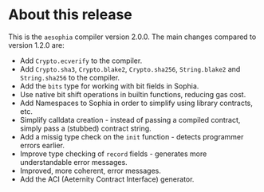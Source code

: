 # About this release

This is the `aesophia` compiler version 2.0.0. The main changes compared to version 1.2.0 are:

* Add `Crypto.ecverify` to the compiler.
* Add `Crypto.sha3`, `Crypto.blake2`, `Crypto.sha256`, `String.blake2` and
  `String.sha256` to the compiler.
* Add the `bits` type for working with bit fields in Sophia.
* Use native bit shift operations in builtin functions, reducing gas cost.
* Add Namespaces to Sophia in order to simplify using library contracts, etc.
* Simplify calldata creation - instead of passing a compiled contract, simply
  pass a (stubbed) contract string.
* Add a missig type check on the `init` function - detects programmer errors earlier.
* Improve type checking of `record` fields - generates more understandable error messages.
* Improved, more coherent, error messages.
* Add the ACI (Aeternity Contract Interface) generator.
